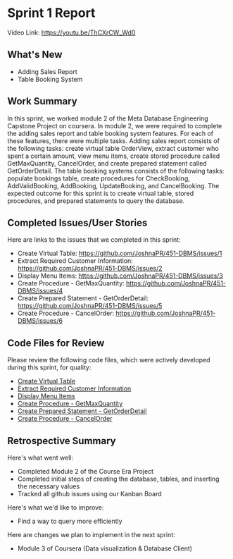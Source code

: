 # Sprint 1 Report
Video Link: https://youtu.be/ThCXrCW_Wd0

## What's New
* Adding Sales Report
* Table Booking System

## Work Summary
In this sprint, we worked module 2 of the Meta Database Engineering Capstone Project on coursera. In module 2, we were required to complete the adding sales report and table booking system features. For each of these features, there were multiple tasks. Adding sales report consists of the following tasks: create virtual table OrderView, extract customer who spent a certain amount, view menu items, create stored procedure called GetMaxQuantity, CancelOrder, and create prepared statement called GetOrderDetail. The table booking systems consists of the following tasks: populate bookings table, create procedures for CheckBooking, AddValidBooking, AddBooking, UpdateBooking, and CancelBooking. The expected outcome for this sprint is to create virtual table, stored procedures, and prepared statements to query the database.


## Completed Issues/User Stories
Here are links to the issues that we completed in this sprint:
* Create Virtual Table: https://github.com/JoshnaPR/451-DBMS/issues/1
* Extract Required Customer Information: https://github.com/JoshnaPR/451-DBMS/issues/2
* Display Menu Items: https://github.com/JoshnaPR/451-DBMS/issues/3
* Create Procedure - GetMaxQuantity: https://github.com/JoshnaPR/451-DBMS/issues/4
* Create Prepared Statement - GetOrderDetail: https://github.com/JoshnaPR/451-DBMS/issues/5
* Create Procedure - CancelOrder: https://github.com/JoshnaPR/451-DBMS/issues/6

## Code Files for Review
Please review the following code files, which were actively developed during this sprint, for quality:

* [Create Virtual Table](https://github.com/JoshnaPR/451-DBMS/blob/adding-sales-reports/OrdersView.sql)
* [Extract Required Customer Information](https://github.com/JoshnaPR/451-DBMS/blob/adding-sales-reports/JoinClause.sql)
* [Display Menu Items](https://github.com/JoshnaPR/451-DBMS/blob/adding-sales-reports/Subquery.sql)
* [Create Procedure - GetMaxQuantity](https://github.com/JoshnaPR/451-DBMS/blob/adding-sales-reports/GetMaxQuantityProcedure.sql)
* [Create Prepared Statement - GetOrderDetail](https://github.com/JoshnaPR/451-DBMS/blob/adding-sales-reports/GetOrderDetail.sql)
* [Create Procedure - CancelOrder](https://github.com/JoshnaPR/451-DBMS/blob/adding-sales-reports/CancelOrder.sql)

## Retrospective Summary
Here's what went well:
* Completed Module 2 of the Course Era Project
* Completed initial steps of creating the database, tables, and inserting the necessary values
* Tracked all github issues using our Kanban Board

Here's what we'd like to improve:
* Find a way to query more efficiently

Here are changes we plan to implement in the next sprint:
* Module 3 of Coursera (Data visualization & Database Client)
